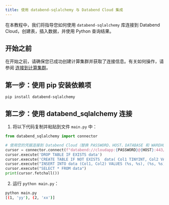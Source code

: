 ```yaml
---
title: 使用 databend-sqlalchemy 与 Databend Cloud 集成
---
```


在本教程中，我们将指导您如何使用 `databend-sqlalchemy` 库连接到 Databend Cloud，创建表，插入数据，并使用 Python 查询结果。

## 开始之前

在开始之前，请确保您已成功创建计算集群并获取了连接信息。有关如何操作，请参阅 [连接到计算集群](/guides/cloud/using-databend-cloud/warehouses#connecting)。

## 第一步：使用 pip 安装依赖项

```shell
pip install databend-sqlalchemy
```

## 第二步：使用 databend_sqlalchemy 连接

1. 将以下代码复制并粘贴到文件 `main.py` 中：

```python
from databend_sqlalchemy import connector

# 使用您的凭据连接到 Databend Cloud（替换 PASSWORD、HOST、DATABASE 和 WAREHOUSE_NAME）
cursor = connector.connect(f"databend://cloudapp:{PASSWORD}@{HOST}:443/{DATABASE}?warehouse={WAREHOUSE_NAME}").cursor()
cursor.execute('DROP TABLE IF EXISTS data')
cursor.execute('CREATE TABLE IF NOT EXISTS  data( Col1 TINYINT, Col2 VARCHAR )')
cursor.execute("INSERT INTO data (Col1, Col2) VALUES (%s, %s), (%s, %s)", [1, 'yy', 2, 'xx'])
cursor.execute("SELECT * FROM data")
print(cursor.fetchall())
```

2. 运行 `python main.py`：

```bash
python main.py
[(1, 'yy'), (2, 'xx')]
```